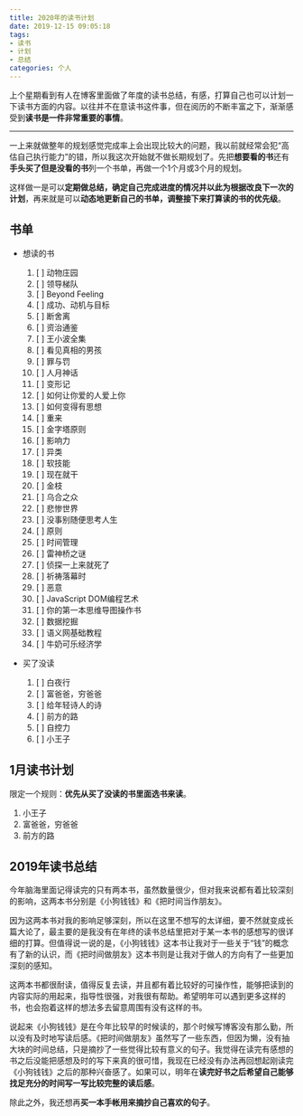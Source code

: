 ```yaml
---
title: 2020年的读书计划
date: 2019-12-15 09:05:18
tags:
- 读书
- 计划
- 总结
categories: 个人
---
```


上个星期看到有人在博客里面做了年度的读书总结，有感，打算自己也可以计划一下读书方面的内容。以往并不在意读书这件事，但在阅历的不断丰富之下，渐渐感受到**读书是一件非常重要的事情**。

<!-- more -->

---

一上来就做整年的规划感觉完成率上会出现比较大的问题，我以前就经常会犯“高估自己执行能力”的错，所以我这次开始就不做长期规划了。先把**想要看的书**还有**手头买了但是没看的书**列一个书单，再做一个1个月或3个月的规划。

这样做一是可以**定期做总结，确定自己完成进度的情况并以此为根据改良下一次的计划**，再来就是可以**动态地更新自己的书单，调整接下来打算读的书的优先级**。

## 书单

* 想读的书

  1. [ ] 动物庄园
  2. [ ] 领导梯队
  3. [ ] Beyond Feeling
  4. [ ] 成功、动机与目标
  5. [ ] 断舍离
  6. [ ] 资治通鉴
  7. [ ] 王小波全集
  8. [ ] 看见真相的男孩
  9. [ ] 罪与罚
  10. [ ] 人月神话
  11. [ ] 变形记
  12. [ ] 如何让你爱的人爱上你
  13. [ ] 如何变得有思想
  14. [ ] 重来
  15. [ ] 金字塔原则
  16. [ ] 影响力
  17. [ ] 异类
  18. [ ] 软技能
  19. [ ] 现在就干
  20. [ ] 金枝
  21. [ ] 乌合之众
  22. [ ] 悲惨世界
  23. [ ] 没事别随便思考人生
  24. [ ] 原则
  25. [ ] 时间管理
  26. [ ] 雷神桥之谜
  27. [ ] 侦探一上来就死了
  28. [ ] 祈祷落幕时
  29. [ ] 恶意
  30. [ ] JavaScript DOM编程艺术
  31. [ ] 你的第一本思维导图操作书
  32. [ ] 数据挖掘
  33. [ ] 语义网基础教程
  34. [ ] 牛奶可乐经济学

* 买了没读

  1. [ ] 白夜行
  2. [ ] 富爸爸，穷爸爸
  3. [ ] 给年轻诗人的诗
  4. [ ] 前方的路
  5. [ ] 自控力
  6. [ ] 小王子

## 1月读书计划

限定一个规则：**优先从买了没读的书里面选书来读**。

1. 小王子
2. 富爸爸，穷爸爸
3. 前方的路

## 2019年读书总结

今年脑海里面记得读完的只有两本书，虽然数量很少，但对我来说都有着比较深刻的影响，这两本书分别是《小狗钱钱》和《把时间当作朋友》。

因为这两本书对我的影响足够深刻，所以在这里不想写的太详细，要不然就变成长篇大论了，最主要的是我没有在年终的读书总结里把对于某一本书的感想写的很详细的打算。但值得说一说的是，《小狗钱钱》这本书让我对于一些关于“钱”的概念有了新的认识，而《把时间做朋友》这本书则是让我对于做人的方向有了一些更加深刻的感知。

这两本书都很耐读，值得反复去读，并且都有着比较好的可操作性，能够把读到的内容实际的用起来，指导性很强，对我很有帮助。希望明年可以遇到更多这样的书，也会抱着这样的想法多去留意周围有没有这样的书。

说起来《小狗钱钱》是在今年比较早的时候读的，那个时候写博客没有那么勤，所以没有及时地写读后感。《把时间做朋友》虽然写了一些东西，但因为懒，没有抽大块的时间总结，只是摘抄了一些觉得比较有意义的句子。我觉得在读完有感想的书之后没能把感想及时的写下来真的很可惜，我现在已经没有办法再回想起刚读完《小狗钱钱》之后的那种兴奋感了。如果可以，明年在**读完好书之后希望自己能够找足充分的时间写一写比较完整的读后感**。

除此之外，我还想再**买一本手帐用来摘抄自己喜欢的句子**。